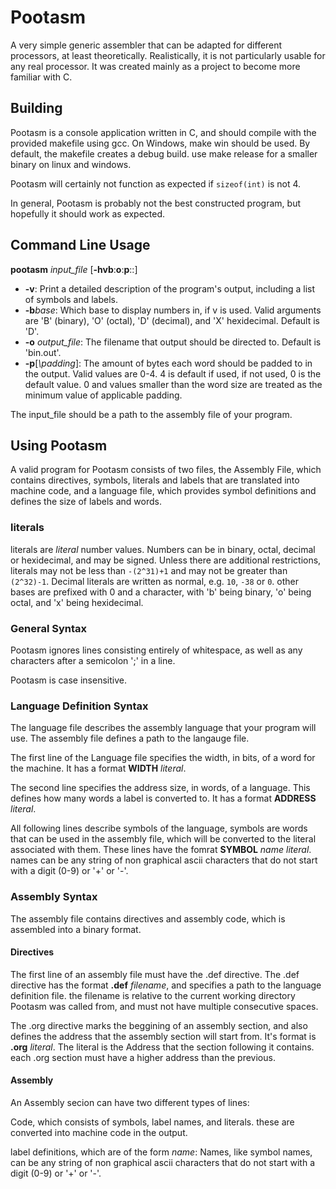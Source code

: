 # Pootasm
A very simple generic assembler that can be adapted for different processors, at least theoretically.
Realistically, it is not particularly usable for any real processor. It was created mainly as a project to become more familiar with C.

## Building
Pootasm is a console application written in C, and should compile with the provided makefile using gcc. On Windows, make win should be used. By default, the makefile creates a debug build. use make release for a smaller binary on linux and windows.

Pootasm will certainly not function as expected if `sizeof(int)` is not 4.

In general, Pootasm is probably not the best constructed program, but hopefully it should work as expected.

## Command Line Usage
**pootasm** *input_file* \[**\-hvb**:**o**:**p**::]
+ **\-v**: Print a detailed description of the program's output, including a list of symbols and labels.
+ **\-b***base*: Which base to display numbers in, if v is used. Valid arguments are 'B' (binary), 'O' (octal), 'D' (decimal), and 'X' hexidecimal. Default is 'D'.
+ **\-o** *output_file*: The filename that output should be directed to. Default is 'bin.out'.
+ **\-p**[*\padding*]: The amount of bytes each word should be padded to in the output. Valid values are 0-4. 4 is default if used, if not used, 0 is the default value. 0 and values smaller than the word size are treated as the minimum value of applicable padding.

The input_file should be a path to the assembly file of your program.

## Using Pootasm

A valid program for Pootasm consists of two files, the Assembly File, which contains directives, symbols, literals and labels that are translated into machine code, and a language file, which provides symbol definitions and defines the size of labels and words.


### literals
literals are *literal* number values. Numbers can be in binary, octal, decimal or hexidecimal, and may be signed. Unless there are additional restrictions, literals may not be less than `-(2^31)+1` and may not be greater than `(2^32)-1`. Decimal literals are written as normal, e.g. `10`, `-38` or `0`. other bases are prefixed with 0 and a character, with 'b' being binary, 'o' being octal, and 'x' being hexidecimal.


### General Syntax
Pootasm ignores lines consisting entirely of whitespace, as well as any characters after a semicolon ';' in a line.

Pootasm is case insensitive.


### Language Definition Syntax
The language file describes the assembly language that your program will use. The assembly file defines a path to the langauge file.

The first line of the Language file specifies the width, in bits, of a word for the machine. It has a format **WIDTH** *literal*. 

The second line specifies the address size, in words, of a language. This defines how many words a label is converted to. It has a format **ADDRESS** *literal*.

All following lines describe symbols of the language, symbols are words that can be used in the assembly file, which will be converted to the literal associated with them. These lines have the fomrat **SYMBOL** *name* *literal*. names can be any string of non graphical ascii characters that do not start with a digit (0-9) or '+' or '-'.


### Assembly Syntax

The assembly file contains directives and assembly code, which is assembled into a binary format. 

#### Directives

The first line of an assembly file must have the .def directive. The .def directive has the format **.def** *filename*, and specifies a path to the language definition file. the filename is relative to the current working directory Pootasm was called from, and must not have multiple consecutive spaces.

The .org directive marks the beggining of an assembly section, and also defines the address that the assembly section will start from. It's format is **.org** *literal*. The literal is the Address that the section following it contains. each .org section must have a higher address than the previous.

#### Assembly
An Assembly secion can have two different types of lines:

Code, which consists of symbols, label names, and literals. these are converted into machine code in the output.

label definitions, which are of the form *name*: Names, like symbol names, can be any string of non graphical ascii characters that do not start with a digit (0-9) or '+' or '-'.




    

